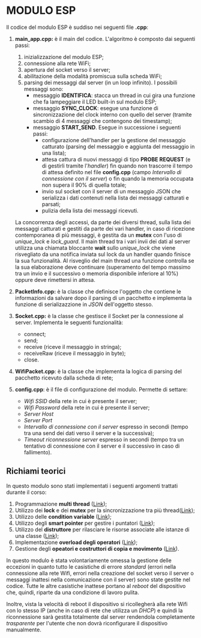 # MODULO ESP

Il codice del modulo ESP è suddiso nei seguenti file **.cpp**:
1.  **main_app.cpp:** è il main del codice. L'algoritmo è composto dai seguenti passi:
    1. inizializzazione del modulo ESP;
    2. connessione alla rete WiFi;
    3. apertura del socket verso il server;
    4. abilitazione della modalità promiscua sulla scheda WiFi;
    5. parsing dei messaggi dal server (in un loop infinito). I possibili messaggi sono:
        * messaggio **IDENTIFICA**: stacca un thread in cui gira una funzione che fa lampeggiare il LED built-in sul modulo ESP;
        * messaggio **SYNC_CLOCK**: esegue una funzione di sincronizzazione del clock interno con quello del server (tramite scambio di 4 messaggi che contengono dei timestamp);
        * messaggio **START_SEND**. Esegue in successione i seguenti passi: 
            * configurazione dell'handler per la gestione del messaggio catturato (parsing del messaggio e aggiunta del messaggio in una lista);
            * attesa cattura di nuovi messaggi di tipo **PROBE REQUEST** (e di gestirli tramite l'*handler*) fin quando non trascorre il tempo di attesa definito nel file **config.cpp** (campo *Intervallo di connessione con il server*) o fin quando la memoria occupata non supera il 90% di quella totale;
            * invio sul socket con il server di un messaggio JSON che serializza i dati contenuti nella lista dei messaggi catturati e parsati;
            * pulizia della lista dei messaggi ricevuti.
            
    La concorrenza degli accessi, da parte dei diversi thread, sulla lista dei messaggi catturati e gestiti da parte dei vari handler, in caso di ricezione contemporanea di più messaggi, è gestita da un **mutex** con l'uso di *unique_lock* e *lock_guard*.
    Il main thread tra i vari invii dei dati al server utilizza una chiamata bloccante **wait** sullo *unique_lock* che viene risvegliato da una notifica inviata sul lock da un handler quando finisce la sua funzionalità. Al risveglio del main thread una funzione controlla se la sua elaborazione deve continuare (superamento del tempo massimo tra un invio e il successivo o memoria disponibile inferiore al 10%) oppure deve rimettersi in attesa.
2. **PacketInfo.cpp:** è la classe che definisce l'oggetto che contiene le informazioni da salvare dopo il parsing di un pacchetto e implementa la funzione di serializazzione in *JSON* dell'oggetto stesso.
3. **Socket.cpp:** è la classe che gestisce il Socket per la connessione al server. Implementa le seguenti funzionalità:
    * connect;
    * send;
    * receive (riceve il messaggio in stringa);
    * receiveRaw (riceve il messaggio in byte);
    * close.
4. **WifiPacket.cpp**: è la classe che implementa la logica di parsing del pacchetto ricevuto dalla scheda di rete;
5. **config.cpp**: è il file di configurazione del modulo. Permette di settare:
    * *Wifi SSID* della rete in cui è presente il server;
    * *Wifi Password* della rete in cui è presente il server;
    * *Server Host*
    * *Server Port*
    * *Intervallo di connessione con il server* espresso in secondi (tempo tra una send dei dati verso il server e la successiva);
    * *Timeout riconnessione server* espresso in secondi (tempo tra un tentativo di connessione con il server e il successivo in caso di fallimento).

## Richiami teorici

In questo modulo sono stati implementati i seguenti argomenti trattati durante il corso:

1. Programmazione **multi thread** ([Link](main_app.cpp#L84)); 
2. Utilizzo dei **lock** e dei **mutex** per la sincronizzazione tra più thread([Link](main_app.cpp#L94));
3. Utilizzo delle **condition variable** ([Link](main_app.cpp#L107));
4. Utilizzo degli **smart pointer** per gestire i puntatori ([Link](main_app.cpp#L70));
5. Utilizzo del **distruttore** per rilasciare le risorse associate alle istanze di una classe ([Link](Socket.cpp#L84));
6. Implementazione **overload degli operatori** ([Link](Socket.cpp#L89));
7. Gestione degli **opeatori e costruttori di copia e movimento** ([Link](Socket.h#L28)).

In questo modulo è stata volontariamente omessa la gestione delle eccezioni in quanto tutto le casistiche di errore *standard* (errori nella connessione alla rete Wifi, errori nella creazione del socket verso il server o messaggi inattesi nella comunicazione con il server) sono state gestite nel codice. Tutte le altre casistiche inattese portano al *reboot* del dispositivo che, quindi, riparte da una condizione di lavoro pulita.

Inoltre, vista la velocità di reboot il dispositivo si ricollegherà alla rete Wifi con lo stesso IP (anche in caso di rete che utilizza un *DHCP*) e quindi la riconnessione sarà gestita totalmente dal server rendendola completamente *trasparente* per l'utente che non dovrà riconfigurare il dispositivo manualmente.   
 
